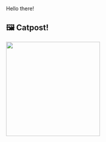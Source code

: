 Hello there!



## 🖼️ Catpost!

<sub>
    <img src="https://cdn2.thecatapi.com/images/S7CZYvR0-.png" height="256">
</sub>

